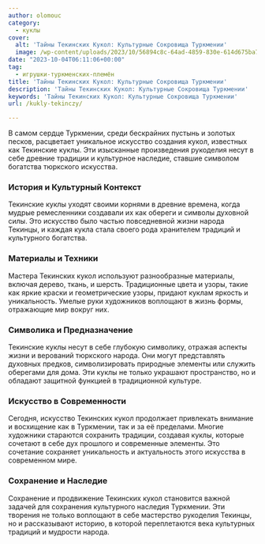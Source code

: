 ```yaml
---
author: olomouc
category:
  - куклы
cover:
  alt: 'Тайны Текинских Кукол: Культурные Сокровища Туркмении'
  image: /wp-content/uploads/2023/10/56894c8c-64ad-4859-830e-614d675ba70f-jpg.webp
date: "2023-10-04T06:11:06+00:00"
tag:
  - игрушки-туркменских-племён
title: 'Тайны Текинских Кукол: Культурные Сокровища Туркмении'
description: 'Тайны Текинских Кукол: Культурные Сокровища Туркмении'
keywords: 'Тайны Текинских Кукол: Культурные Сокровища Туркмении'
url: /kukly-tekinczy/

---
```

В самом сердце Туркмении, среди бескрайних пустынь и золотых песков, расцветает уникальное искусство создания кукол, известных как Текинские куклы. Эти изысканные произведения рукоделия несут в себе древние традиции и культурное наследие, ставшие символом богатства тюркского искусства.

### История и Культурный Контекст

Текинские куклы уходят своими корнями в древние времена, когда мудрые ремесленники создавали их как обереги и символы духовной силы. Это искусство было частью повседневной жизни народа Текинцы, и каждая кукла стала своего рода хранителем традиций и культурного богатства.

### Материалы и Техники

Мастера Текинских кукол используют разнообразные материалы, включая дерево, ткань, и шерсть. Традиционные цвета и узоры, такие как яркие краски и геометрические узоры, придают куклам яркость и уникальность. Умелые руки художников воплощают в жизнь формы, отражающие мир вокруг них.

### Символика и Предназначение

Текинские куклы несут в себе глубокую символику, отражая аспекты жизни и верований тюркского народа. Они могут представлять духовных предков, символизировать природные элементы или служить оберегами для дома. Эти куклы не только украшают пространство, но и обладают защитной функцией в традиционной культуре.

### Искусство в Современности

Сегодня, искусство Текинских кукол продолжает привлекать внимание и восхищение как в Туркмении, так и за её пределами. Многие художники стараются сохранить традиции, создавая куклы, которые сочетают в себе дух прошлого и современные элементы. Это сочетание сохраняет уникальность и актуальность этого искусства в современном мире.

### Сохранение и Наследие

Сохранение и продвижение Текинских кукол становится важной задачей для сохранения культурного наследия Туркмении. Эти творения не только воплощают в себе мастерство рукоделия Текинцы, но и рассказывают историю, в которой переплетаются века культурных традиций и мудрости народа.
